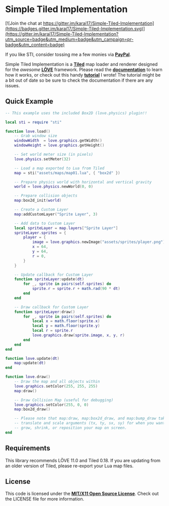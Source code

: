 # Simple Tiled Implementation

[![Join the chat at https://gitter.im/karai17/Simple-Tiled-Implementation](https://badges.gitter.im/karai17/Simple-Tiled-Implementation.svg)](https://gitter.im/karai17/Simple-Tiled-Implementation?utm_source=badge&utm_medium=badge&utm_campaign=pr-badge&utm_content=badge)

If you like STI, consider tossing me a few monies via [**PayPal**][paypal].

Simple Tiled Implementation is a [**Tiled**][Tiled] map loader and renderer designed for the *awesome* [**LÖVE**][LOVE] framework. Please read the [**documentation**][dox] to learn how it works, or check out this handy [**tutorial**][tut] I wrote! The tutorial might be a bit out of date so be sure to check the documentation if there are any issues.

## Quick Example

```lua
-- This example uses the included Box2D (love.physics) plugin!!

local sti = require "sti"

function love.load()
	-- Grab window size
	windowWidth  = love.graphics.getWidth()
	windowHeight = love.graphics.getHeight()

	-- Set world meter size (in pixels)
	love.physics.setMeter(32)

	-- Load a map exported to Lua from Tiled
	map = sti("assets/maps/map01.lua", { "box2d" })

	-- Prepare physics world with horizontal and vertical gravity
	world = love.physics.newWorld(0, 0)

	-- Prepare collision objects
	map:box2d_init(world)

	-- Create a Custom Layer
	map:addCustomLayer("Sprite Layer", 3)

	-- Add data to Custom Layer
	local spriteLayer = map.layers["Sprite Layer"]
	spriteLayer.sprites = {
		player = {
			image = love.graphics.newImage("assets/sprites/player.png"),
			x = 64,
			y = 64,
			r = 0,
		}
	}

	-- Update callback for Custom Layer
	function spriteLayer:update(dt)
		for _, sprite in pairs(self.sprites) do
			sprite.r = sprite.r + math.rad(90 * dt)
		end
	end

	-- Draw callback for Custom Layer
	function spriteLayer:draw()
		for _, sprite in pairs(self.sprites) do
			local x = math.floor(sprite.x)
			local y = math.floor(sprite.y)
			local r = sprite.r
			love.graphics.draw(sprite.image, x, y, r)
		end
	end
end

function love.update(dt)
	map:update(dt)
end

function love.draw()
	-- Draw the map and all objects within
	love.graphics.setColor(255, 255, 255)
	map:draw()

	-- Draw Collision Map (useful for debugging)
	love.graphics.setColor(255, 0, 0)
	map:box2d_draw()

	-- Please note that map:draw, map:box2d_draw, and map:bump_draw take
	-- translate and scale arguments (tx, ty, sx, sy) for when you want to
	-- grow, shrink, or reposition your map on screen.
end
```

## Requirements

This library recommends LÖVE 11.0 and Tiled 0.18. If you are updating from an older version of Tiled, please re-export your Lua map files.

## License

This code is licensed under the [**MIT/X11 Open Source License**][MIT]. Check out the LICENSE file for more information.

[Tiled]: http://www.mapeditor.org/
[LOVE]: https://www.love2d.org/
[dox]: http://karai17.github.io/Simple-Tiled-Implementation/
[tut]: http://lua.space/gamedev/using-tiled-maps-in-love
[MIT]: http://www.opensource.org/licenses/mit-license.html
[paypal]: https://www.paypal.me/LandonManning
